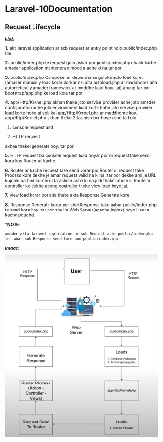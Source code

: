 # Laravel-10Documentation

 ## Request Lifecycle

   ***[Link](https://laravel.com/docs/10.x/lifecycle)***


   **1.**  akti laravel application ar sob request ar entry  point holo public/index.php file.

   **2.** public/index.php te request gulo ashar por  public/index.php chack korbe amader application mentenense mood a ache ki na.tar por   


   **3.** public/index.php   Composer ar   dependense guloke auto load kore.(amader manually load  korar dorkar nei aita autoload.php ar maddhome aita autometically amader framework ar moddhe load hoye jai).abong tar por bootstrap/app.php ke load kore tar por


   **4.** app/Http/Kernel.php akhan theke joto service provider ache joto amader configuration ache joto environment load korte hobe joto service provider load korte hobe ai sob kaj app/Http/Kernel.php ar maddhome hoy. app/Http/Kernel.php akhan theke 2 ta jinish ber hoye ashe ta holo 

   1. console request  and

   2. HTTP request

   akhan thekei generate hoy. tar por


   **5.** HTTP request ba console request load hoyar por oi request take send kora hoy Router ar kache.


   **6.** Router ar kache request take send korar por Router oi request take Process kore dekhe je amar request valid na ki na. tar por dekhe ami je URL kujchhi ba find korchi oi ta ashole ache ki na.jodi thake tahole oi Route ar controller ke dekhe abong controller theke view load hoye jai.

   **7.** view load korar por aita theke akta Response Generate kore.

   **8.** Response Generate korar por shei Response take aabar public/index.php te send kora hoy. tar por shei ta Web Server(apache,inginx) hoye User a kache pouchai.

   ***NOTE**:

    amader akta laravel application ar sob Request ashe public/index.php  te  abar sob Response send kore ooo public/index.php 

   ***Image***: 

   ![image not found!](/Practice_laravel/Screenshot%20from%202023-08-24%2011-48-45.png "San Juan Mountains")    

 

